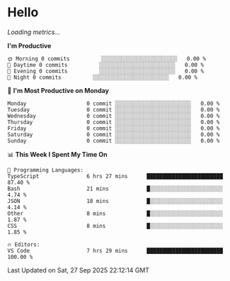 # Hello

<!-- METRICS:START -->
<p><em>Loading metrics…</em></p>
<!-- METRICS:END -->

<!--START_SECTION:waka-->
**I'm Productive**

```text
🌞 Morning 0 commits          ░░░░░░░░░░░░░░░░░░░░░░░░   0.00 % 
🌆 Daytime 0 commits          ░░░░░░░░░░░░░░░░░░░░░░░░   0.00 % 
🌃 Evening 0 commits          ░░░░░░░░░░░░░░░░░░░░░░░░   0.00 % 
🌙 Night 0 commits          ░░░░░░░░░░░░░░░░░░░░░░░░   0.00 % 
```
📅 **I'm Most Productive on Monday**

```text
Monday                   0 commit ░░░░░░░░░░░░░░░░░░░░░░░░   0.00 % 
Tuesday                  0 commit ░░░░░░░░░░░░░░░░░░░░░░░░   0.00 % 
Wednesday                0 commit ░░░░░░░░░░░░░░░░░░░░░░░░   0.00 % 
Thursday                 0 commit ░░░░░░░░░░░░░░░░░░░░░░░░   0.00 % 
Friday                   0 commit ░░░░░░░░░░░░░░░░░░░░░░░░   0.00 % 
Saturday                 0 commit ░░░░░░░░░░░░░░░░░░░░░░░░   0.00 % 
Sunday                   0 commit ░░░░░░░░░░░░░░░░░░░░░░░░   0.00 % 
```

📊 **This Week I Spent My Time On**

```text
💬 Programming Languages: 
TypeScript               6 hrs 27 mins      ████████████████████████   87.40 % 
Bash                     21 mins            █░░░░░░░░░░░░░░░░░░░░░░░   4.74 % 
JSON                     18 mins            █░░░░░░░░░░░░░░░░░░░░░░░   4.14 % 
Other                    8 mins             █░░░░░░░░░░░░░░░░░░░░░░░   1.87 % 
CSS                      8 mins             █░░░░░░░░░░░░░░░░░░░░░░░   1.85 % 

🔥 Editors: 
VS Code                  7 hrs 29 mins      ████████████████████████   100.00 % 
```

 Last Updated on Sat, 27 Sep 2025 22:12:14 GMT
<!--END_SECTION:waka-->
